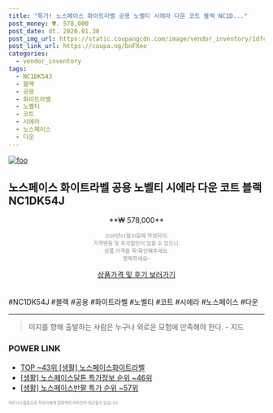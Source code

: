 ```yaml
--- 
title: "특가! 노스페이스 화이트라벨 공용 노벨티 시에라 다운 코트 블랙 NC1D..." 
post_money: ₩. 578,000 
post_date: dt. 2020.01.30 
post_img_url: https://static.coupangcdn.com/image/vendor_inventory/1dfc/a3781a0786df428595d047f5146ec1f801749c71377e574c3e6461dc8f9f.jpg 
post_link_url: https://coupa.ng/bnFXeo 
categories: 
  - vendor_inventory 
tags: 
  - NC1DK54J 
  - 블랙 
  - 공용 
  - 화이트라벨 
  - 노벨티 
  - 코트 
  - 시에라 
  - 노스페이스 
  - 다운 
--- 
```

[![foo](https://static.coupangcdn.com/image/vendor_inventory/1dfc/a3781a0786df428595d047f5146ec1f801749c71377e574c3e6461dc8f9f.jpg)](https://coupa.ng/bnFXeo) 

## 노스페이스 화이트라벨 공용 노벨티 시에라 다운 코트 블랙 NC1DK54J 
<p style="text-align: center;">**₩ 578,000**</p> 
<p style="text-align: center;"><span style="color: #898c8f; font-family: Georgia,Times,serif; font-size: 0.75em;">2020년01월30일에 작성되어, <br>가격변동 및 추가할인이 있을 수 있으니,<br> 상품 가격을 꼭!확인해주세요.<br>행복하세요~</span> 
</p>	 
<div markdown="0" style="text-align: center;"><a href="https://coupa.ng/bnFXeo" class="btn btn--success">상품가격 및 후기 보러가기</a></div> 
<br><br> 
  #NC1DK54J #블랙 #공용 #화이트라벨 #노벨티 #코트 #시에라 #노스페이스 #다운 
<hr> 

> 미지를 향해 출발하는 사람은 누구나 외로운 모험에 만족해야 한다. - 지드 


### POWER LINK

* <a href="https://blog.naver.com/an0733/221789938682" target="_blank"> TOP ~43위 [생활] 노스페이스화이트라벨</a>
* <a href="https://blog.naver.com/sakai111/221782374942" target="_blank"> [생활] 노스페이스달톤 특가정보 순위 ~46위</a>
* <a href="https://blog.naver.com/sakai111/221783661749" target="_blank"> [생활] 노스페이스반팔 특가 순위 ~57위</a>

<span style="color: #898c8f; font-family: Georgia,Times,serif; font-size: 0.55em;">파트너스활동으로 작성자에게 일정액의 커미션이 제공될수 있습니다.</span> 
